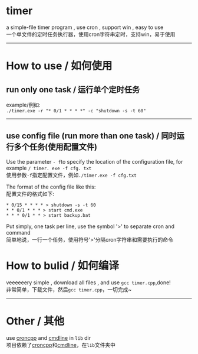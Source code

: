 # timer
a simple-file timer program , use cron , support win , easy to use  
一个单文件的定时任务执行器，使用cron字符串定时，支持win，易于使用
***

# How to use / 如何使用
## run only one task / 运行单个定时任务 
example/例如:  
`./timer.exe -r "* 0/1 * * * *" -c "shutdown -s -t 60"`
***
## use config file (run more than one task) / 同时运行多个任务(使用配置文件)
Use the parameter ` - f `to specify the location of the configuration file, for example `/ timer. exe -f cfg. txt`  
使用参数`-f`指定配置文件，例如`./timer.exe -f cfg.txt`  

The format of the config file like this:    
配置文件的格式如下:
```
* 0/15 * * * * > shutdown -s -t 60
* * 0/1 * * * > start cmd.exe
* * * 0/1 * * > start backup.bat
```
Put simply, one task per line, use the symbol '>' to separate cron and command  
简单地说，一行一个任务，使用符号'>'分隔cron字符串和需要执行的命令

# How to bulid / 如何编译
veeeeeery simple , download all files , and use `gcc timer.cpp`,done!  
非常简单，下载文件，然后`gcc timer.cpp`，一切完成~
***
# Other / 其他
use [croncpp](github.com/mariusbancila/croncpp) and [cmdline](github.com/tanakh/cmdline) in `lib` dir  
项目依赖了[croncpp](github.com/mariusbancila/croncpp)和[cmdline](github.com/tanakh/cmdline)，在`lib`文件夹中
